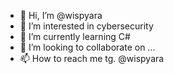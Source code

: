 - 👋 Hi, I’m @wispyara
- 👀 I’m interested in cybersecurity
- 🌱 I’m currently learning C#
- 💞️ I’m looking to collaborate on ...
- 📫 How to reach me tg. @wispyara

<!---
wispyara/wispyara is a ✨ special ✨ repository because its `README.md` (this file) appears on your GitHub profile.
You can click the Preview link to take a look at your changes.
--->
